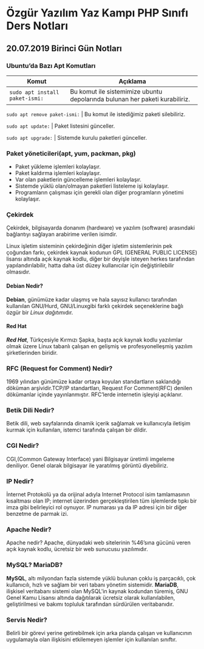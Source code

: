 # Özgür Yazılım Yaz Kampı PHP Sınıfı Ders Notları
## 20.07.2019 Birinci Gün Notları
### Ubuntu’da Bazı Apt Komutları

Komut|Açıklama
---|---
```sudo apt install paket-ismi:``` | Bu komut ile sistemimize ubuntu depolarında bulunan her paketi kurabiliriz.  

```sudo apt remove paket-ismi:``` | Bu komut ile istediğimiz paketi silebiliriz. 

```sudo apt update:``` | Paket listesini günceller. 

```sudo apt upgrade:``` | Sistemde kurulu paketleri günceller. 

### Paket yöneticileri(apt, yum, packman, pkg)
- Paket yükleme işlemleri kolaylaşır.
- Paket kaldırma işlemleri kolaylaşır.
- Var olan paketlerin güncelleme işlemleri kolaylaşır.
- Sistemde yüklü olan/olmayan paketleri listeleme işi kolaylaşır.
- Programların çalışması için gerekli olan diğer programların yönetimi kolaylaşır.

### Çekirdek
Çekirdek, bilgisayarda donanım (hardware) ve yazılım (software) arasındaki bağlantıyı sağlayan arabirime verilen isimdir. 

Linux işletim sisteminin çekirdeğinin diğer işletim sistemlerinin pek çoğundan farkı, çekirdek kaynak kodunun GPL (GENERAL PUBLIC LICENSE) lisansı altında açık kaynak kodlu, diğer bir deyişle isteyen herkes tarafından yapılandırılabilir, hatta daha üst düzey kullanıcılar için değiştirilebilir olmasıdır. 

#### Debian Nedir?
**Debian**, günümüze kadar ulaşmış ve hala sayısız kullanıcı tarafından kullanılan GNU/Hurd, GNU/Linuxgibi farklı çekirdek seçeneklerine bağlı özgür bir *Linux dağıtımı*dır. 

#### Red Hat
***Red Hat***, Türkçesiyle Kırmızı Şapka, başta açık kaynak kodlu yazılımlar olmak üzere Linux tabanlı çalışan en gelişmiş ve profesyonelleşmiş yazılım şirketlerinden biridir. 

### RFC (Request for Comment) Nedir?
1969 yılından günümüze kadar ortaya koyulan standartların saklandığı döküman arşividir.TCP/IP standartları, Request For Comment(RFC) denilen dökümanlar içinde yayınlanmıştır. RFC’lerde internetin işleyişi açıklanır. 

### Betik Dili Nedir?
Betik dili, web sayfalarında dinamik içerik sağlamak ve kullanıcıyla iletişim kurmak için kullanılan, istemci tarafında çalışan bir dildir.

### CGI Nedir?
CGI,(Common Gateway Interface) yani Bilgisayar üretimli imgeleme deniliyor. Genel olarak bilgisayar ile yaratılmış görüntü diyebiliriz.

### IP Nedir?
İnternet Protokolü ya da orijinal adıyla Internet Protocol isim tamlamasının kısaltması olan IP; internet üzerinden gerçekleştirilen tüm işlemlerde tıpkı bir imza gibi belirleyici rol oynuyor. IP numarası ya da IP adresi için bir diğer benzetme de parmak izi. 

### Apache Nedir?
Apache nedir? Apache, dünyadaki web sitelerinin %46’sına gücünü veren açık kaynak kodlu, ücretsiz bir web sunucusu yazılımıdır. 

### MySQL? MariaDB?

**MySQL**, altı milyondan fazla sistemde yüklü bulunan çoklu iş parçacıklı, çok kullanıcılı, hızlı ve sağlam bir veri tabanı yönetim sistemidir.
**MariaDB**, ilişkisel veritabanı sistemi olan MySQL'in kaynak kodundan türemiş, GNU Genel Kamu Lisansı altında dağıtılarak ücretsiz olarak kullanılabilen, geliştirilmesi ve bakımı topluluk tarafından sürdürülen veritabanıdır.

### Servis Nedir?
Belirli bir görevi yerine getirebilmek için arka planda çalışan ve kullanıcının uygulamayla olan ilişkisini etkilemeyen işlemler için kullanılan sınıftır.
